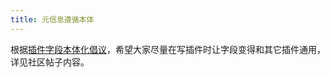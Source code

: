 ```yaml
---
title: 元信息遵循本体
---
```


根据[插件字段本体化倡议](https://talk.tiddlywiki.org/t/suggestion-for-all-plugin-developers-about-field-name-lets-use-ontology-to-maintain-interoperability/1923)，希望大家尽量在写插件时让字段变得和其它插件通用，详见社区帖子内容。